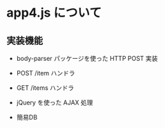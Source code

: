 # app4.js について

## 実装機能

- body-parser パッケージを使った HTTP POST 実装

- POST /item ハンドラ

- GET /items ハンドラ

- jQuery を使った AJAX 処理

- 簡易DB



